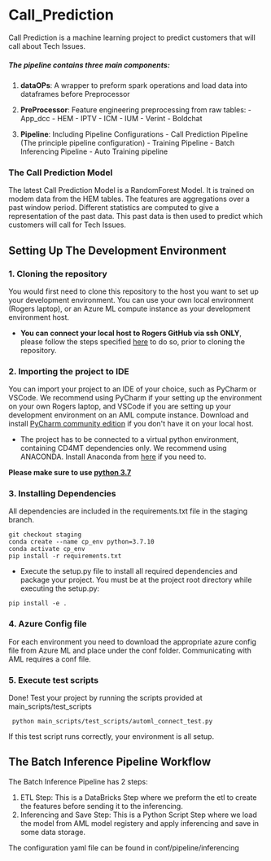 # Call_Prediction


Call Prediction is a machine learning project to predict customers that will call about
Tech Issues. 



##### The pipeline contains three main components:
1. __dataOPs__: A wrapper to preform spark operations and load data into dataframes before Preprocessor
2. __PreProcessor__: Feature engineering preprocessing from raw tables: 
                    - App_dcc
                    - HEM
                    - IPTV
                    - ICM
                    - IUM
                    - Verint
                    - Boldchat

3. __Pipeline__: Including Pipeline Configurations
                - Call Prediction Pipeline (The principle pipeline configuration)
                - Training Pipeline
                - Batch Inferencing Pipeline
                - Auto Training pipeline 



### The Call Prediction Model
The latest Call Prediction Model is a RandomForest Model. It is trained on
modem data from the HEM tables. The features are aggregations over a past window period. Different statistics
are computed to give a representation of the past data. This past data is then used to predict which customers
will call for Tech Issues.


## Setting Up The Development Environment

### 1. Cloning the repository
You would first need to clone this repository to the host you want to set up your development environment.
You can use your own local environment (Rogers laptop), or an Azure ML compute instance as your
development environment host.
* __You can connect your local host to Rogers GitHub via ssh ONLY__, please follow the steps specified
[here](https://docs.github.com/en/github/authenticating-to-github/connecting-to-github-with-ssh) to do so, prior to cloning the repository. 

### 2. Importing the project to IDE
You can import your project to an IDE of your choice, such as PyCharm or VSCode. We recommend using PyCharm
if your setting up the environment on your own Rogers laptop, and VSCode if you are setting up
your development environment on an AML compute instance. Download and install [PyCharm community edition](https://www.jetbrains.com/pycharm/download/#section=mac)
if you don't have it on your local host.

* The project has to be connected to a virtual python environment, containing CD4MT dependencies only.
We recommend using ANACONDA. Install Anaconda from [here](https://www.anaconda.com/products/individual) if you
  need to.
  
__Please make sure to use <ins> python 3.7 </ins>__





### 3. Installing Dependencies
All dependencies are included in the requirements.txt file in the staging branch. 

```shell
git checkout staging
conda create --name cp_env python=3.7.10
conda activate cp_env
pip install -r requirements.txt
```
 
* Execute the setup.py file to install all required dependencies and package your project. You 
must be at the project root directory while executing the setup.py:
```shell
pip install -e .
```

### 4. Azure Config file
For each environment you need to download the appropriate azure config file from
Azure ML and place under the conf folder. Communicating with AML requires a conf file.

### 5. Execute test scripts 
Done! Test your project by running the scripts provided at main_scripts/test_scripts
```shell
 python main_scripts/test_scripts/automl_connect_test.py 
```
If this test script runs correctly, your environment is all setup.



## The Batch Inference Pipeline Workflow 

The Batch Inference Pipeline has 2 steps:

1. ETL Step: This is a DataBricks Step where we preform the etl to create the features before sending it to the inferencing.
1. Inferencing and Save Step: This is a Python Script Step where we load the model from AML model registery 
and apply inferencing and save in some data storage.
   
The configuration yaml file can be found in conf/pipeline/inferencing

